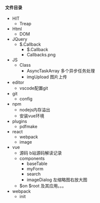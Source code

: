 #### 文件目录
- HIT
    - Treap
- Html
    - DOM
- JQuery
    - $.Callback
        - $.Callback
        - Callbacks.png
- JS
    - Class
        - AsyncTaskArray   多个异步任务处理
        - imgUpload 图片上传 
- editor
    - vscode配置git
- git
    - config
- npm
    - nodejs内存溢出
    - 安装vue环境
- plugins
    - pdfmake
- react
    - webpack  
    - image 
- vue
    - 源码  b站源码解读记录
    - components
        - baseTable
        - myForm
        - search
        - imageDialog 左缩略图右放大图
    - $on $root 及其应用。。。
- webpack
    - init






